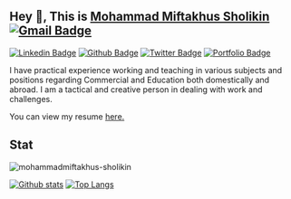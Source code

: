 ## Hey 👋, This is [Mohammad Miftakhus Sholikin](https://mohammad-miftakhus-sholikin.github.io/academic_website/profil/riwayat-hidup-penulis/) [![Gmail Badge](https://img.shields.io/badge/-mohammadmiftakhussholikin@gmail.com-c14438?style=flat&logo=Gmail&logoColor=white&link=mailto:mohammadmiftakhussholikin@gmail.com)](mailto:mohammadmiftakhussholikin@gmail.com) 
[![Linkedin Badge](https://img.shields.io/badge/-mohammadmiftakhus-sholikin-0072b1?style=flat&logo=Linkedin&logoColor=white&link=https://www.linkedin.com/in/mohammadmiftakhus-sholikin/)](https://www.linkedin.com/in/mohammadmiftakhus-sholikin/) [![Github Badge](https://img.shields.io/badge/-mohammadmiftakhus-sholikin-grey?style=flat&logo=github&logoColor=white&link=https://github.com/mohammadmiftakhus-sholikin/)](https://www.github.com/mohammadmiftakhus-sholikin/) [![Twitter Badge](https://img.shields.io/badge/-mohammadmiftakhus-sholikin-00acee?style=flat&logo=twitter&logoColor=white&link=https://twitter.com/mohammadmiftakhus-sholikin/)](https://www.twitter.com/mohammadmiftakhus-sholikin/) [![Portfolio Badge](https://img.shields.io/badge/portfolio-web-blue?style=flat&link=https://github.com/mohammad-miftakhus-sholikin/)](https://github.com/mohammad-miftakhus-sholikin/) <p align='left'>I have practical experience working and teaching in various subjects and positions regarding Commercial and Education both domestically and abroad. I am a tactical and creative person in dealing with work and challenges.</p><p align='left'> You can view my resume <a href='https://mohammad-miftakhus-sholikin.github.io/academic_website/profil/riwayat-hidup-penulis/ ' target=_blank><u>here</u>.</a></p>
## Stat
<p align=left> <img src=https://komarev.com/ghpvc/?username=mohammadmiftakhus-sholikin alt=mohammadmiftakhus-sholikin /> </p>

[![Github stats](https://github-readme-stats.vercel.app/api?username=mohammad-miftakhus-sholikin&show_icons=true&include_all_commits=true)](https://github.com/mohammad-miftakhus-sholikin/github-readme-stats)
[![Top Langs](https://github-readme-stats.vercel.app/api/top-langs/?username=mohammad-miftakhus-sholikin&layout=compact)](https://github.com/mohammad-miftakhus-sholikin/github-readme-stats)
